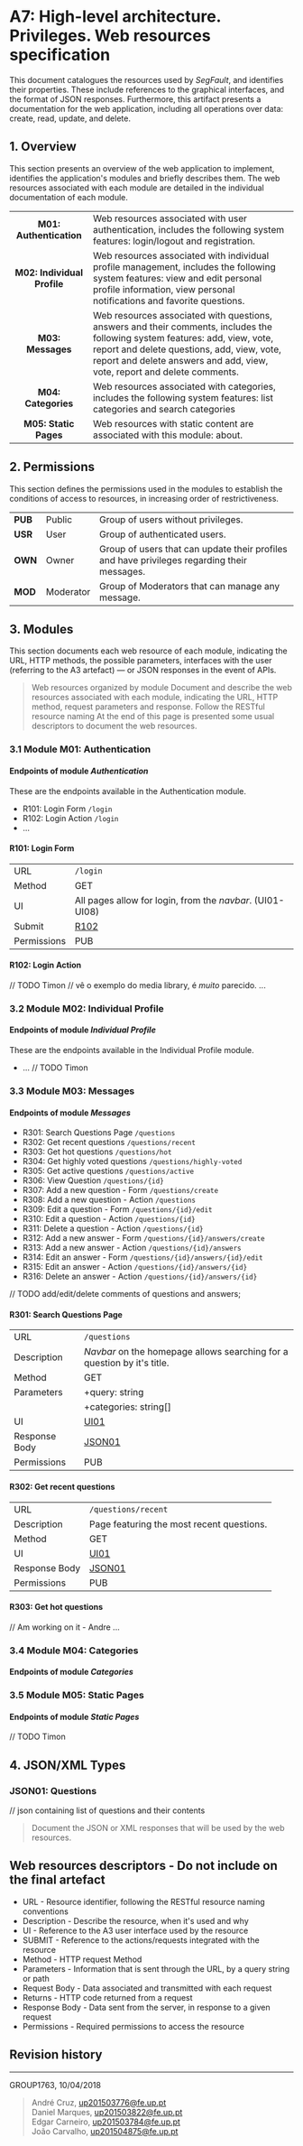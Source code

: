 # A7: High-level architecture. Privileges. Web resources specification

This document catalogues the resources used by _SegFault_, and identifies their properties. These include references to the graphical interfaces, and the format of JSON responses. Furthermore, this artifact presents a documentation for the web application, including all operations over data: create, read, update, and delete.

## 1. Overview

This section presents an overview of the web application to implement, identifies the application's modules and briefly describes them. The web resources associated with each module are detailed in the individual documentation of each module.

| |  |
|:---------------------------:|--------------------------------------------------------------------------------------------------------------------------------------------------------------------------------------------------------------------------------------------------------|
|   **M01: Authentication**   | Web resources associated with user authentication, includes the following system features: login/logout and registration.                                                                                                                              |
| **M02: Individual Profile** | Web resources associated with individual profile management, includes the following system features: view and edit personal profile information, view personal notifications and favorite questions.                                                    |
|      **M03: Messages**      | Web resources associated with questions, answers and their comments, includes the following system features: add, view, vote, report and delete questions, add, view, vote, report and delete answers and add, view, vote, report and delete comments. |
|     **M04: Categories**     | Web resources associated with categories, includes the following system features: list categories and search categories                                                                                                                                |
|    **M05: Static Pages**    | Web resources with static content are associated with this module: about.                                                                                                                                                                              |

## 2. Permissions

This section defines the permissions used in the modules to establish the conditions of access to resources, in increasing order of restrictiveness.

|                      |                      |                      |
|-----------|--------------|----------------------------------------------------------------------------------------------------------------------------|
| **PUB** | Public    | Group of users without privileges. |
| **USR** | User      | Group of authenticated users. |
| **OWN** | Owner     | Group of users that can update their profiles and have privileges regarding their messages. |
| **MOD** | Moderator | Group of Moderators that can manage any message. |

## 3. Modules

This section documents each web resource of each module, indicating the URL, HTTP methods, the possible parameters, interfaces with the user (referring to the A3 artefact) — or JSON responses in the event of APIs.

> Web resources organized by module
> Document and describe the web resources associated with each module, indicating the URL, HTTP method, request parameters and response.
> Follow the RESTful resource naming
> At the end of this page is presented some usual descriptors to document the web resources.

### 3.1 Module M01: Authentication

#### Endpoints of module _Authentication_
These are the endpoints available in the Authentication module.
* R101: Login Form ```/login```
* R102: Login Action ```/login```
* ...

#### R101: Login Form

|                          |                          |
|--------------------------|--------------------------|
| URL | ```/login``` |
| Method | GET |
| UI | All pages allow for login, from the _navbar_. (UI01-UI08) |
| Submit | [R102](#r102-login-action) |
| Permissions | PUB |

#### R102: Login Action

// TODO Timon
// vê o exemplo do media library, é _muito_ parecido.
...

### 3.2 Module M02: Individual Profile
#### Endpoints of module _Individual Profile_
These are the endpoints available in the Individual Profile module.
* ...
// TODO Timon

### 3.3 Module M03: Messages
#### Endpoints of module _Messages_
* R301: Search Questions Page ```/questions```
* R302: Get recent questions ```/questions/recent```
* R303: Get hot questions ```/questions/hot```
* R304: Get highly voted questions ```/questions/highly-voted```
* R305: Get active questions ```/questions/active```
* R306: View Question ```/questions/{id}```
* R307: Add a new question - Form ```/questions/create```
* R308: Add a new question - Action ```/questions```
* R309: Edit a question - Form ```/questions/{id}/edit```
* R310: Edit a question - Action ```/questions/{id}```
* R311: Delete a question - Action ```/questions/{id}```
* R312: Add a new answer - Form ```/questions/{id}/answers/create```
* R313: Add a new answer - Action ```/questions/{id}/answers```
* R314: Edit an answer - Form ```/questions/{id}/answers/{id}/edit```
* R315: Edit an answer - Action ```/questions/{id}/answers/{id}```
* R316: Delete an answer - Action ```/questions/{id}/answers/{id}```

// TODO add/edit/delete comments of questions and answers;

#### R301: Search Questions Page
|                          |                          |
|--------------------------|--------------------------|
| URL | ```/questions``` |
| Description | _Navbar_ on the homepage allows searching for a question by it's title. |
| Method | GET |
| Parameters | +query: string | String field to search for in questions. |
|  | +categories: string[] | The question's categories. |
| UI | [UI01](https://jflcarvalho.github.io/lbaw1763/) |
| Response Body | [JSON01](#json01-questions) |
| Permissions | PUB |

#### R302: Get recent questions
|                          |                          |
|--------------------------|--------------------------|
| URL | ```/questions/recent``` |
| Description | Page featuring the most recent questions. |
| Method | GET |
| UI | [UI01](https://jflcarvalho.github.io/lbaw1763/) |
| Response Body | [JSON01](#json01-questions) |
| Permissions | PUB |

#### R303: Get hot questions
// Am working on it - Andre
...

### 3.4 Module M04: Categories
#### Endpoints of module _Categories_

### 3.5 Module M05: Static Pages
#### Endpoints of module _Static Pages_
// TODO Timon

## 4. JSON/XML Types

### JSON01: Questions
// json containing list of questions and their contents

> Document the JSON or XML responses that will be used by the web resources.

## Web resources descriptors - **Do not include on the final artefact**
  * URL - Resource identifier, following the RESTful resource naming conventions
  * Description - Describe the resource, when it's used and why
  * UI - Reference to the A3 user interface used by the resource
  * SUBMIT - Reference to the actions/requests integrated with the resource
  * Method - HTTP request Method
  * Parameters - Information that is sent through the URL, by a query string or path
  * Request Body - Data associated and transmitted with each request
  * Returns - HTTP code returned from a request
  * Response Body - Data sent from the server, in response to a given request
  * Permissions - Required permissions to access the resource


## Revision history

***

GROUP1763, 10/04/2018

> André Cruz, up201503776@fe.up.pt  
> Daniel Marques, up201503822@fe.up.pt  
> Edgar Carneiro, up201503784@fe.up.pt  
> João Carvalho, up201504875@fe.up.pt  
